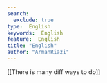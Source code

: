 ```yaml
---
search:
  exclude: true
type:  English
keywords:  English
feature:  English
title: "English"
author: "ArmanRiazi"
---
```


[[There is many diff ways to do]]